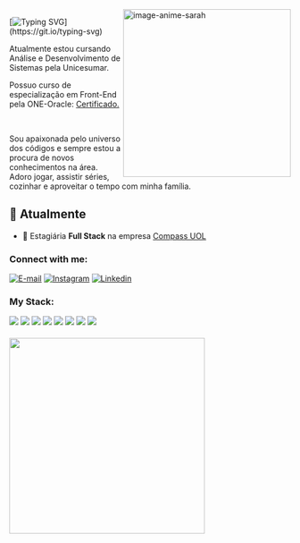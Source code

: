 
<img align="right" alt="image-anime-sarah" height="300px" src="https://i.postimg.cc/cJgWvxGT/sara-anime-picture.png">



[![Typing SVG](https://readme-typing-svg.demolab.com?font=Fira+Code&weight=600&size=25&pause=1000&color=BB00B4&random=false&width=435&height=40&lines=Ol%C3%A1%2C+me+chamo+Sara+Pires...)](https://git.io/typing-svg)


<p align="left">Atualmente estou cursando Análise e Desenvolvimento de Sistemas pela Unicesumar.</p>

<p> Possuo curso de especialização em Front-End pela ONE-Oracle: <a href="https://cursos.alura.com.br/user/sarapires-dev/fullCertificate/2d280a1dfd981fc4caf19a2320810555">Certificado.</a></p><br>
<p>Sou apaixonada pelo universo dos códigos e sempre estou a procura de novos conhecimentos na área. 
Adoro jogar, assistir séries, cozinhar e aproveitar o tempo com minha família.</p>

## 💼 Atualmente
- 🚀 Estagiária  **Full Stack** na empresa [Compass UOL](https://compass.uol/)


<h3 align="left">Connect with me:</h3>

[![E-mail](https://i.postimg.cc/MK7bBfvn/6214722-email-envelope-gmail-letter-logo-icon.png)](mailto:sarapires.dev@gmail.com)
[![Instagram](https://i.postimg.cc/9FB6XMth/1161953-instagram-icon.png)](https://www.instagram.com/sarapires.dev/)
[![Linkedin](https://i.postimg.cc/rwTdSdxP/7156610-linkedin-social-media-icon.png)](https://www.linkedin.com/in/sara-pires-dev)




<h3 align="left">My Stack:</h3>
<div align="left">
  <img src="https://i.postimg.cc/wMbY2hYX/html-icon.png">
  <img src="https://i.postimg.cc/Wpgt5zdM/css-icon.png">
  <img src="https://i.postimg.cc/J0Dvh2t9/js-icon.png">
  <img src="https://i.postimg.cc/yYwM5sWc/211904-social-github-icon.png">
  <img src="https://i.postimg.cc/v852Bfmg/7564187-figma-logo-brand-icon.png">
  <img src="https://i.postimg.cc/85rV0cN8/node-icon.png">
  <img src="https://i.postimg.cc/CMNvVY19/mysql-icon.png">
  <img src="https://i.postimg.cc/vBX5CYzz/react-icon.png">
</div>


<h5><a href='https://postimages.org/' target='_blank'><img align="left" alt="" height="350px"  src='https://i.postimg.cc/PxwPnWSW/logo-animado-sarapires-4.gif' border='0' alt='logo-animado-sarapires-3'/></a></h5>

